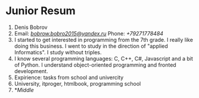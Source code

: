 # Junior Resum
1. Denis Bobrov
2. Email: *bobrow.bobro2015@yandex.ru*
   Phone:  *+79271778484*
3. I started to get interested in programming from the 7th grade. I really like doing this business. I went to study in the direction of "applied Informatics". I study without triples.
4. I know several programming languages: C, C++, C#, Javascript and a bit of Python. I understand object-oriented programming and fronted development.
5. Expirience: tasks from school and univercity
6. University, itproger, htmlbook, programming school
7. **Middle*